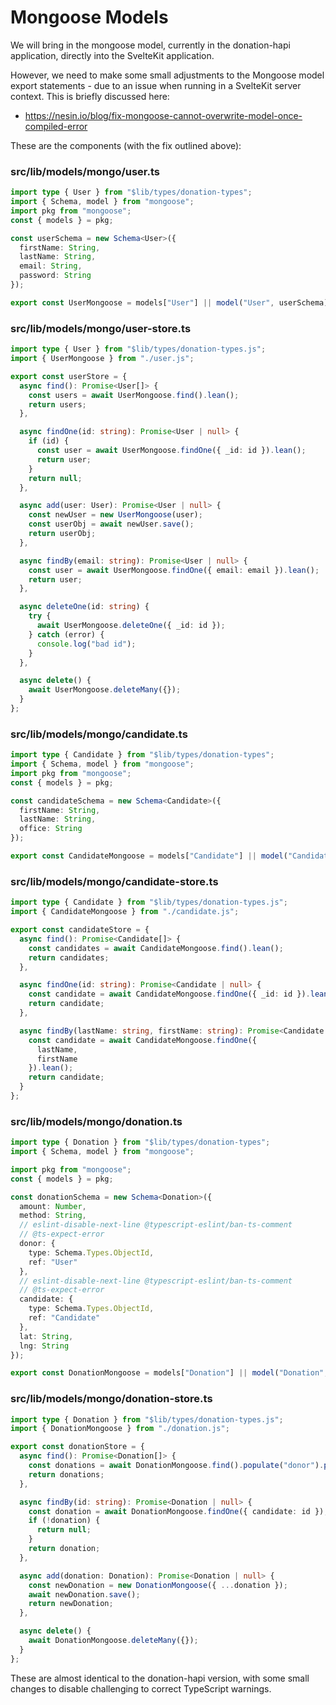 # Mongoose Models

We will bring in the mongoose model, currently in the donation-hapi application, directly into the SvelteKit application. 

However, we need to make some small adjustments to the Mongoose model export statements - due to an issue when running in a SvelteKit server context. This is briefly discussed here:

- <https://nesin.io/blog/fix-mongoose-cannot-overwrite-model-once-compiled-error>

These are the components (with the fix outlined above):

### src/lib/models/mongo/user.ts

~~~typescript
import type { User } from "$lib/types/donation-types";
import { Schema, model } from "mongoose";
import pkg from "mongoose";
const { models } = pkg;

const userSchema = new Schema<User>({
  firstName: String,
  lastName: String,
  email: String,
  password: String
});

export const UserMongoose = models["User"] || model("User", userSchema);
~~~

### src/lib/models/mongo/user-store.ts

~~~typescript
import type { User } from "$lib/types/donation-types.js";
import { UserMongoose } from "./user.js";

export const userStore = {
  async find(): Promise<User[]> {
    const users = await UserMongoose.find().lean();
    return users;
  },

  async findOne(id: string): Promise<User | null> {
    if (id) {
      const user = await UserMongoose.findOne({ _id: id }).lean();
      return user;
    }
    return null;
  },

  async add(user: User): Promise<User | null> {
    const newUser = new UserMongoose(user);
    const userObj = await newUser.save();
    return userObj;
  },

  async findBy(email: string): Promise<User | null> {
    const user = await UserMongoose.findOne({ email: email }).lean();
    return user;
  },

  async deleteOne(id: string) {
    try {
      await UserMongoose.deleteOne({ _id: id });
    } catch (error) {
      console.log("bad id");
    }
  },

  async delete() {
    await UserMongoose.deleteMany({});
  }
};
~~~

### src/lib/models/mongo/candidate.ts

~~~typescript
import type { Candidate } from "$lib/types/donation-types";
import { Schema, model } from "mongoose";
import pkg from "mongoose";
const { models } = pkg;

const candidateSchema = new Schema<Candidate>({
  firstName: String,
  lastName: String,
  office: String
});

export const CandidateMongoose = models["Candidate"] || model("Candidate", candidateSchema);
~~~

### src/lib/models/mongo/candidate-store.ts

~~~typescript
import type { Candidate } from "$lib/types/donation-types.js";
import { CandidateMongoose } from "./candidate.js";

export const candidateStore = {
  async find(): Promise<Candidate[]> {
    const candidates = await CandidateMongoose.find().lean();
    return candidates;
  },

  async findOne(id: string): Promise<Candidate | null> {
    const candidate = await CandidateMongoose.findOne({ _id: id }).lean();
    return candidate;
  },

  async findBy(lastName: string, firstName: string): Promise<Candidate | null> {
    const candidate = await CandidateMongoose.findOne({
      lastName,
      firstName
    }).lean();
    return candidate;
  }
};
~~~

### src/lib/models/mongo/donation.ts

~~~typescript
import type { Donation } from "$lib/types/donation-types";
import { Schema, model } from "mongoose";

import pkg from "mongoose";
const { models } = pkg;

const donationSchema = new Schema<Donation>({
  amount: Number,
  method: String,
  // eslint-disable-next-line @typescript-eslint/ban-ts-comment
  // @ts-expect-error
  donor: {
    type: Schema.Types.ObjectId,
    ref: "User"
  },
  // eslint-disable-next-line @typescript-eslint/ban-ts-comment
  // @ts-expect-error
  candidate: {
    type: Schema.Types.ObjectId,
    ref: "Candidate"
  },
  lat: String,
  lng: String
});

export const DonationMongoose = models["Donation"] || model("Donation", donationSchema);
~~~

### src/lib/models/mongo/donation-store.ts

~~~typescript
import type { Donation } from "$lib/types/donation-types.js";
import { DonationMongoose } from "./donation.js";

export const donationStore = {
  async find(): Promise<Donation[]> {
    const donations = await DonationMongoose.find().populate("donor").populate("candidate").lean();
    return donations;
  },

  async findBy(id: string): Promise<Donation | null> {
    const donation = await DonationMongoose.findOne({ candidate: id });
    if (!donation) {
      return null;
    }
    return donation;
  },

  async add(donation: Donation): Promise<Donation | null> {
    const newDonation = new DonationMongoose({ ...donation });
    await newDonation.save();
    return newDonation;
  },

  async delete() {
    await DonationMongoose.deleteMany({});
  }
};
~~~

These are almost identical to the donation-hapi version, with some small changes to disable challenging to correct TypeScript warnings.